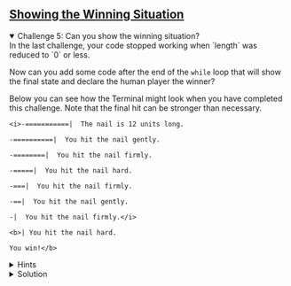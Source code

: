 <!-- Showing the Winning Situation -->
<section
  id="showing-the-winning-situation"
  aria-labelledby="showing-the-winning-situation"
  data-item="Showing the Winning Situation"
>
  <h2><a href="#showing-the-winning-situation">Showing the Winning Situation</a></h2>
  
<details class="challenge" open>
<summary>Challenge 5: Can you show the winning situation?</summary>
In the last challenge, your code stopped working when `length` was reduced to `0` or less.

Now can you add some code after the end of the `while` loop that will show the final state and declare the human player the winner?

Below you can see how the Terminal might look when you have completed this challenge. Note that the final hit can be stronger than necessary.

```bash-w
<i>-===========|  The nail is 12 units long.

-==========|  You hit the nail gently.

-========|  You hit the nail firmly.

-=====|  You hit the nail hard.

-===|  You hit the nail firmly.

-==|  You hit the nail gently.

-|  You hit the nail firmly.</i>

<b>| You hit the nail hard.

You win!</b>
```

<details class="hint">
<summary>Hints</summary>

1. You will need to clear the question out of the Terminal
2. The value for `prompt` set in line 48 will be correct
3. You can create a new `const` variable to contain the text "You win!"
4. If you use backticks (`` ` ``) around your text, you can ensure that there is a blank line both before and after it.

</details>

<details class="solution">
<summary>Solution</summary>

```javascript-
<i>const {
  keyInYN,
  keyInSelect
} = require('readline-sync')

const rules = `Let's knock a nail into this computer!

* Each player takes a turn to hit the nail once.
* A player can hit the nail in one of three ways:
  gently, firmly, hard.
* Depending on the force used, the nail will be
  driven more or less deeply into the Terminal.
* The player who knocks the nail all the way in
  is the winner.

Are you ready?
`
const whoStarts = `If you want to start, type Y.
If you want me to start press any other key. `
const nailIs    = "The nail is "
const long      = " units long."
const clear     = "\x1B[1A\x1B[K"
const strength  = [
  'gently',
  'firmly',
  'hard'
]
const question = 'How hard do you plan to hit?'
const hit      = "You hit the nail "
</i><b>const win      = `
You win!
`</b><i>

let toDelete = 14
let length   = 12
let prompt   = nailIs + length + long
let force
let nail

console.log(rules)
let player = keyInYN(whoStarts)

while (length > 0) {
  nail   = "-" + "=".repeat(length - 1) + "|"
  console.log(clear.repeat(toDelete))
  console.log(nail, prompt)

  if (player) { // it's the human player's turn
    const index = keyInSelect(strength, question)
    force = index + 1
    prompt = hit + strength[index] + "."
    toDelete = 7
  } else { // it's the AI's turn to play
    console.log(`The AI is not ready yet.
  You'll have to play solo.`)
    player = true
    force = 0
  }

  length = length - force
}</i>

<b>console.log(clear.repeat(toDelete))
console.log("|", prompt)
console.log(win)</b>
```

</details>
</details>
</section>